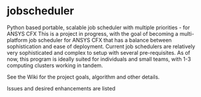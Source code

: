 jobscheduler
============

Python based portable, scalable job scheduler with multiple priorities - for ANSYS CFX
This is a project in progress, with the goal of becoming a multi-platform job scheduler for ANSYS CFX that has a balance between sophistication and ease of deployment. Current job schedulers are relatively very sophisticated and complex to setup with several pre-requisites. As of now, this program is ideally suited for individuals and small teams, with 1-3 computing clusters working in tandem.

See the Wiki for the project goals, algorithm and other details.

Issues and desired enhancements are listed
